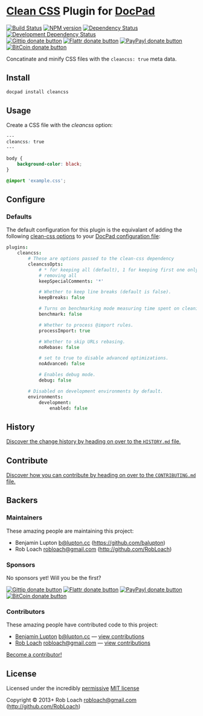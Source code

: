 # [Clean CSS](http://github.com/GoalSmashers/clean-css) Plugin for [DocPad](http://docpad.org)

<!-- BADGES/ -->

[![Build Status](http://img.shields.io/travis-ci/docpad/docpad-plugin-cleancss.png?branch=master)](http://travis-ci.org/docpad/docpad-plugin-cleancss "Check this project's build status on TravisCI")
[![NPM version](http://badge.fury.io/js/docpad-plugin-cleancss.png)](https://npmjs.org/package/docpad-plugin-cleancss "View this project on NPM")
[![Dependency Status](https://david-dm.org/docpad/docpad-plugin-cleancss.png?theme=shields.io)](https://david-dm.org/docpad/docpad-plugin-cleancss)
[![Development Dependency Status](https://david-dm.org/docpad/docpad-plugin-cleancss/dev-status.png?theme=shields.io)](https://david-dm.org/docpad/docpad-plugin-cleancss#info=devDependencies)<br/>
[![Gittip donate button](http://img.shields.io/gittip/docpad.png)](https://www.gittip.com/docpad/ "Donate weekly to this project using Gittip")
[![Flattr donate button](http://img.shields.io/flattr/donate.png?color=yellow)](http://flattr.com/thing/344188/balupton-on-Flattr "Donate monthly to this project using Flattr")
[![PayPayl donate button](http://img.shields.io/paypal/donate.png?color=yellow)](https://www.paypal.com/cgi-bin/webscr?cmd=_s-xclick&hosted_button_id=QB8GQPZAH84N6 "Donate once-off to this project using Paypal")
[![BitCoin donate button](http://img.shields.io/bitcoin/donate.png?color=yellow)](https://coinbase.com/checkouts/9ef59f5479eec1d97d63382c9ebcb93a "Donate once-off to this project using BitCoin")

<!-- /BADGES -->


Concatinate and minify CSS files with the `cleancss: true` meta data.


## Install

```bash
docpad install cleancss
```


## Usage

Create a CSS file with the *cleancss* option:

``` css
---
cleancss: true
---

body {
	background-color: black;
}

@import 'example.css';
```


## Configure

### Defaults

The default configuration for this plugin is the equivalant of adding the
following [clean-css options](https://github.com/GoalSmashers/clean-css#how-to-use-clean-css-programmatically)
to your [DocPad configuration file](http://docpad.org/docs/config):

``` coffee
plugins:
	cleancss:
		# These are options passed to the clean-css dependency
		cleancssOpts:
			# * for keeping all (default), 1 for keeping first one only, 0 for
			# removing all
			keepSpecialComments: '*'

			# Whether to keep line breaks (default is false).
			keepBreaks: false

			# Turns on benchmarking mode measuring time spent on cleaning up.
			benchmark: false

			# Whether to process @import rules.
			processImport: true

			# Whether to skip URLs rebasing.
			noRebase: false

			# set to true to disable advanced optimizations.
			noAdvanced: false

			# Enables debug mode.
			debug: false

		# Disabled on development environments by default.
		environments:
			development:
				enabled: false
```


<!-- HISTORY/ -->

## History
[Discover the change history by heading on over to the `HISTORY.md` file.](https://github.com/docpad/docpad-plugin-cleancss/blob/master/HISTORY.md#files)

<!-- /HISTORY -->


<!-- CONTRIBUTE/ -->

## Contribute

[Discover how you can contribute by heading on over to the `CONTRIBUTING.md` file.](https://github.com/docpad/docpad-plugin-cleancss/blob/master/CONTRIBUTING.md#files)

<!-- /CONTRIBUTE -->


<!-- BACKERS/ -->

## Backers

### Maintainers

These amazing people are maintaining this project:

- Benjamin Lupton <b@lupton.cc> (https://github.com/balupton)
- Rob Loach <robloach@gmail.com> (http://github.com/RobLoach)

### Sponsors

No sponsors yet! Will you be the first?

[![Gittip donate button](http://img.shields.io/gittip/docpad.png)](https://www.gittip.com/docpad/ "Donate weekly to this project using Gittip")
[![Flattr donate button](http://img.shields.io/flattr/donate.png?color=yellow)](http://flattr.com/thing/344188/balupton-on-Flattr "Donate monthly to this project using Flattr")
[![PayPayl donate button](http://img.shields.io/paypal/donate.png?color=yellow)](https://www.paypal.com/cgi-bin/webscr?cmd=_s-xclick&hosted_button_id=QB8GQPZAH84N6 "Donate once-off to this project using Paypal")
[![BitCoin donate button](http://img.shields.io/bitcoin/donate.png?color=yellow)](https://coinbase.com/checkouts/9ef59f5479eec1d97d63382c9ebcb93a "Donate once-off to this project using BitCoin")

### Contributors

These amazing people have contributed code to this project:

- [Benjamin Lupton](https://github.com/balupton) <b@lupton.cc> — [view contributions](https://github.com/docpad/docpad-plugin-cleancss/commits?author=balupton)
- [Rob Loach](http://github.com/RobLoach) <robloach@gmail.com> — [view contributions](https://github.com/docpad/docpad-plugin-cleancss/commits?author=RobLoach)

[Become a contributor!](https://github.com/docpad/docpad-plugin-cleancss/blob/master/CONTRIBUTING.md#files)

<!-- /BACKERS -->


<!-- LICENSE/ -->

## License

Licensed under the incredibly [permissive](http://en.wikipedia.org/wiki/Permissive_free_software_licence) [MIT license](http://creativecommons.org/licenses/MIT/)

Copyright &copy; 2013+ Rob Loach <robloach@gmail.com> (http://github.com/RobLoach)

<!-- /LICENSE -->


